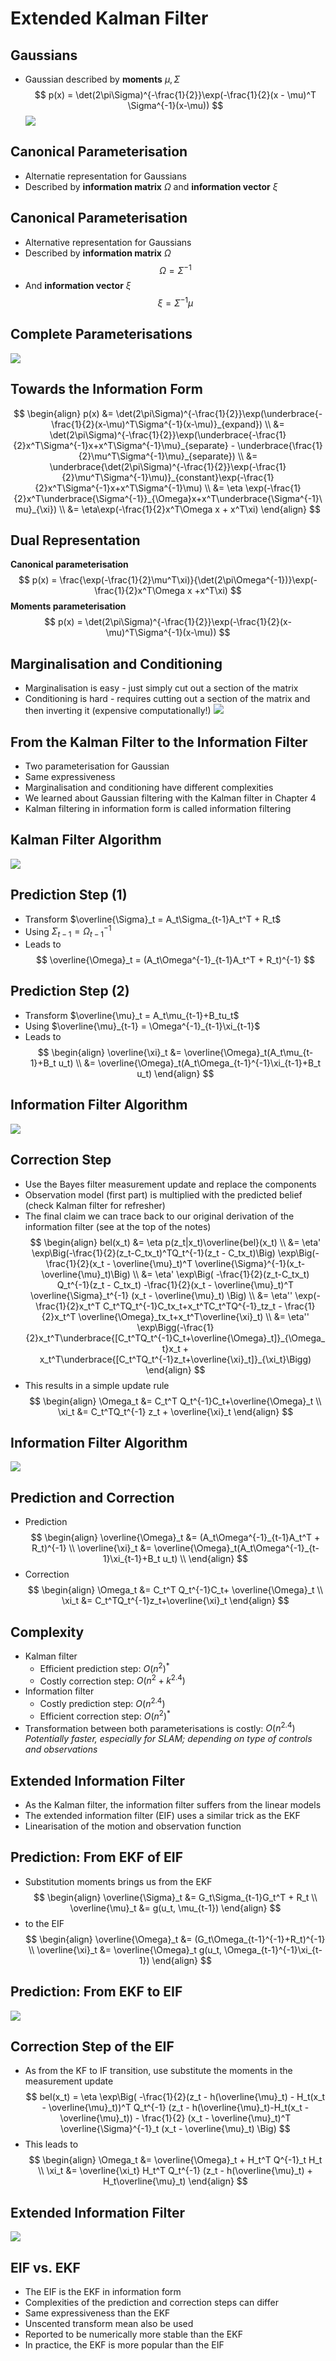 # Extended Kalman Filter
## Gaussians
- Gaussian described by **moments** $\mu,\Sigma$ 
$$
p(x) = \det(2\pi\Sigma)^{-\frac{1}{2}}\exp(-\frac{1}{2}(x - \mu)^T \Sigma^{-1}(x-\mu))
$$
![](gaussians-eif.png)

## Canonical Parameterisation
- Alternatie representation for Gaussians
- Described by **information matrix** $\Omega$ and **information vector** $\xi$ 

## Canonical Parameterisation
- Alternative representation for Gaussians
- Described by **information matrix** $\Omega$
$$
\Omega = \Sigma^{-1}
$$
- And **information vector** $\xi$
$$
\xi = \Sigma^{-1}\mu
$$

## Complete Parameterisations
![](complete_parameterisations.png)

## Towards the Information Form
$$
\begin{align}
	p(x) &= \det(2\pi\Sigma)^{-\frac{1}{2}}\exp(\underbrace{-\frac{1}{2}(x-\mu)^T\Sigma^{-1}(x-\mu)}_{expand}) \\
	&= \det(2\pi\Sigma)^{-\frac{1}{2}}\exp(\underbrace{-\frac{1}{2}x^T\Sigma^{-1}x+x^T\Sigma^{-1}\mu}_{separate} - \underbrace{\frac{1}{2}\mu^T\Sigma^{-1}\mu}_{separate}) \\
	&= \underbrace{\det(2\pi\Sigma)^{-\frac{1}{2}}\exp(-\frac{1}{2}\mu^T\Sigma^{-1}\mu)}_{constant}\exp(-\frac{1}{2}x^T\Sigma^{-1}x+x^T\Sigma^{-1}\mu) \\
	&= \eta \exp(-\frac{1}{2}x^T\underbrace{\Sigma^{-1}}_{\Omega}x+x^T\underbrace{\Sigma^{-1}\mu}_{\xi}) \\
	&= \eta\exp(-\frac{1}{2}x^T\Omega x + x^T\xi)	
\end{align}
$$

## Dual Representation
**Canonical parameterisation**
$$
p(x) = \frac{\exp(-\frac{1}{2}\mu^T\xi)}{\det(2\pi\Omega^{-1})}\exp(-\frac{1}{2}x^T\Omega x +x^T\xi)
$$
**Moments parameterisation**
$$
p(x) = \det(2\pi\Sigma)^{-\frac{1}{2}}\exp(-\frac{1}{2}(x-\mu)^T\Sigma^{-1}(x-\mu))
$$

## Marginalisation and Conditioning
- Marginalisation is easy - just simply cut out a section of the matrix
- Conditioning is hard - requires  cutting out a section of the matrix and then inverting it (expensive computationally!)
![](marginalisation_and_conditioning.png)

## From the Kalman Filter to the Information Filter
- Two parameterisation for  Gaussian
- Same expressiveness
- Marginalisation and conditioning have different complexities
- We learned about Gaussian filtering with the Kalman filter in Chapter 4
- Kalman filtering in information form is called information filtering

## Kalman Filter Algorithm
![](kalman_filter_eif.png)

## Prediction Step (1)
- Transform $\overline{\Sigma}_t = A_t\Sigma_{t-1}A_t^T + R_t$ 
- Using $\Sigma_{t-1}=\Omega^{-1}_{t-1}$
- Leads to
$$
\overline{\Omega}_t = (A_t\Omega^{-1}_{t-1}A_t^T + R_t)^{-1}
$$

## Prediction Step (2)
- Transform $\overline{\mu}_t = A_t\mu_{t-1}+B_tu_t$
- Using $\overline{\mu}_{t-1} = \Omega^{-1}_{t-1}\xi_{t-1}$
- Leads to
$$
\begin{align}
	\overline{\xi}_t &= \overline{\Omega}_t(A_t\mu_{t-1}+B_t u_t) \\
	&= \overline{\Omega}_t(A_t\Omega_{t-1}^{-1}\xi_{t-1}+B_t u_t)
\end{align}
$$

## Information Filter Algorithm
![](information_filter_algorithm.png)

## Correction Step
- Use the Bayes filter measurement update and replace the components
- Observation model (first part) is multiplied with the predicted belief (check Kalman filter for refresher)
- The final claim we can trace back to our original derivation of the information filter (see at the top of the notes)
$$
\begin{align}
	bel(x_t) &= \eta p(z_t|x_t)\overline{bel}(x_t) \\
	&= \eta' \exp\Big(-\frac{1}{2}(z_t-C_tx_t)^TQ_t^{-1}(z_t - C_tx_t)\Big) \exp\Big(-\frac{1}{2}(x_t - \overline{\mu}_t)^T \overline{\Sigma}^{-1}(x_t-\overline{\mu}_t)\Big) \\
	&= \eta' \exp\Big( -\frac{1}{2}(z_t-C_tx_t) Q_t^{-1}(z_t - C_tx_t) -\frac{1}{2}(x_t - \overline{\mu}_t)^T \overline{\Sigma}_t^{-1} (x_t - \overline{\mu}_t) \Big) \\
	&= \eta'' \exp(-\frac{1}{2}x_t^T C_t^TQ_t^{-1}C_tx_t+x_t^TC_t^TQ^{-1}_tz_t - \frac{1}{2}x_t^T \overline{\Omega}_tx_t+x_t^T\overline{\xi}_t) \\
	&= \eta'' \exp\Bigg(-\frac{1}{2}x_t^T\underbrace{[C_t^TQ_t^{-1}C_t+\overline{\Omega}_t]}_{\Omega_t}x_t + x_t^T\underbrace{[C_t^TQ_t^{-1}z_t+\overline{\xi}_t]}_{\xi_t}\Bigg)
\end{align}
$$
- This results in a simple update rule
$$
\begin{align}
\Omega_t &= C_t^T Q_t^{-1}C_t+\overline{\Omega}_t \\
\xi_t &= C_t^TQ_t^{-1} z_t + \overline{\xi}_t
\end{align}
$$

## Information Filter Algorithm
![](information_filter_algorithm2.png)

## Prediction and Correction
- Prediction
$$
\begin{align}
\overline{\Omega}_t &= (A_t\Omega^{-1}_{t-1}A_t^T + R_t)^{-1} \\
\overline{\xi}_t &= \overline{\Omega}_t(A_t\Omega^{-1}_{t-1}\xi_{t-1}+B_t u_t) \\
\end{align}
$$
- Correction
$$
\begin{align}
	\Omega_t &= C_t^T Q_t^{-1}C_t+ \overline{\Omega}_t \\
	\xi_t &= C_t^TQ_t^{-1}z_t+\overline{\xi}_t
\end{align}
$$

## Complexity
- Kalman filter
	- Efficient prediction step: $O(n^2)^*$
	- Costly correction step: $O(n^2 + k^{2.4})$
- Information filter
	- Costly prediction step: $O(n^{2.4})$
	- Efficient correction step: $O(n^2)^*$
- Transformation between both parameterisations is costly: $O(n^{2.4})$
_Potentially faster, especially for SLAM; depending on type of controls and observations_

## Extended Information Filter
- As the Kalman filter, the information filter suffers from the linear models
- The extended information filter (EIF) uses a similar trick as the EKF
- Linearisation of the motion and observation function

## Prediction: From EKF of EIF
- Substitution moments brings us from the EKF
$$
\begin{align}
	\overline{\Sigma}_t &= G_t\Sigma_{t-1}G_t^T + R_t \\
	\overline{\mu}_t &= g(u_t, \mu_{t-1})
\end{align}
$$
- to the EIF
$$
\begin{align}
\overline{\Omega}_t &= (G_t\Omega_{t-1}^{-1}+R_t)^{-1} \\
\overline{\xi}_t &= \overline{\Omega}_t g(u_t, \Omega_{t-1}^{-1}\xi_{t-1})
\end{align}
$$

## Prediction: From EKF to EIF
![](prediction_from_ekf_to_eif.png)

## Correction Step of the EIF
- As from the KF to IF transition, use substitute the moments in the measurement update
$$
bel(x_t) = \eta \exp\Big( -\frac{1}{2}(z_t - h(\overline{\mu}_t) - H_t(x_t - \overline{\mu}_t))^T Q_t^{-1} (z_t - h(\overline{\mu}_t)-H_t(x_t - \overline{\mu}_t)) - \frac{1}{2} (x_t - \overline{\mu}_t)^T \overline{\Sigma}^{-1}_t (x_t - \overline{\mu}_t) \Big)
$$
- This leads to 
$$
\begin{align}
\Omega_t &= \overline{\Omega}_t + H_t^T Q^{-1}_t H_t \\
\xi_t &= \overline{\xi_t} H_t^T Q_t^{-1} (z_t - h(\overline{\mu}_t) + H_t\overline{\mu}_t)
\end{align}
$$

## Extended Information Filter
![](extended_information_filter.png)

## EIF vs. EKF
- The EIF is the EKF in information form
- Complexities of the prediction and correction steps can differ 
- Same expressiveness than the EKF
- Unscented transform mean also be used
- Reported to be numerically more stable than the EKF
- In practice, the EKF is more popular than the EIF